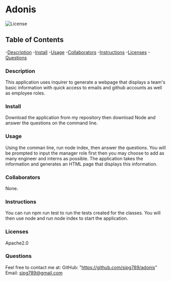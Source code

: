 # Adonis
  ![License](https://shields.io/badge/license-Apache2.0-blue.svg)

  ## Table of Contents
  -[Description](#description)
  -[Install](#install)
  -[Usage](#usage)
  -[Collaborators](#credits)
  -[Instructions](#test)
  -[Licenses](#licenses)
  -[Questions](#link)

  ### Description
  This application uses inquirer to generate a webpage that displays a team's basic information with quick access to emails and github accounts as well as employee roles. 

  ### Install
  Download the application from my repository then download Node and answer the questions on the command line. 

  ### Usage
  Using the comman line, run node index, then answer the questions. You will be prompted to input the manager role first then you may choose to add as many engineer and interns as possible. The application takes the information and generates an HTML page that displays this information. 

  ### Collaborators
  None.

  ### Instructions
  You can run npm run test to run the tests created for the classes. You will then use node and run node index to start the application. 

  ### Licenses 
  Apache2.0

  ### Questions
  Feel free to contact me at:
  GitHub: "https://github.com/sipg789/adonis"
  Email: sipg789@gmail.com
